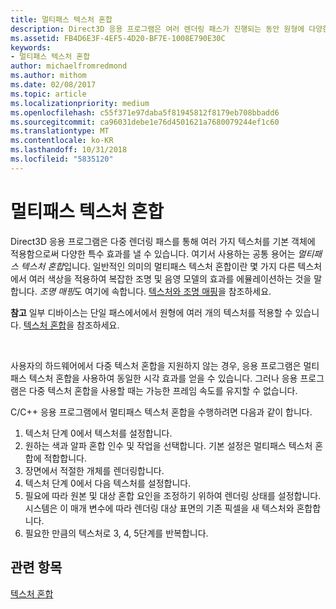 ```yaml
---
title: 멀티패스 텍스처 혼합
description: Direct3D 응용 프로그램은 여러 렌더링 패스가 진행되는 동안 원형에 다양한 텍스처를 적용하여 수많은 특수 효과를 얻을 수 있습니다.
ms.assetid: FB4D6E3F-4EF5-4D20-BF7E-1008E790E30C
keywords:
- 멀티패스 텍스처 혼합
author: michaelfromredmond
ms.author: mithom
ms.date: 02/08/2017
ms.topic: article
ms.localizationpriority: medium
ms.openlocfilehash: c55f371e97daba5f81945812f8179eb708bbadd6
ms.sourcegitcommit: ca96031debe1e76d4501621a7680079244ef1c60
ms.translationtype: MT
ms.contentlocale: ko-KR
ms.lasthandoff: 10/31/2018
ms.locfileid: "5835120"
---
```

# <a name="multipass-texture-blending"></a>멀티패스 텍스처 혼합


Direct3D 응용 프로그램은 다중 렌더링 패스를 통해 여러 가지 텍스처를 기본 객체에 적용함으로써 다양한 특수 효과를 낼 수 있습니다. 여기서 사용하는 공통 용어는 *멀티패스 텍스처 혼합*입니다. 일반적인 의미의 멀티패스 텍스처 혼합이란 몇 가지 다른 텍스처에서 여러 색상을 적용하여 복잡한 조명 및 음영 모델의 효과를 에뮬레이션하는 것을 말합니다. *조명 매핑*도 여기에 속합니다. [텍스처와 조명 매핑](light-mapping-with-textures.md)을 참조하세요.

**참고**  일부 디바이스는 단일 패스에서에서 원형에 여러 개의 텍스처를 적용할 수 있습니다. [텍스처 혼합](texture-blending.md)을 참조하세요.

 

사용자의 하드웨어에서 다중 텍스처 혼합을 지원하지 않는 경우, 응용 프로그램은 멀티패스 텍스처 혼합을 사용하여 동일한 시각 효과를 얻을 수 있습니다. 그러나 응용 프로그램은 다중 텍스처 혼합을 사용할 때는 가능한 프레임 속도를 유지할 수 없습니다.

C/C++ 응용 프로그램에서 멀티패스 텍스처 혼합을 수행하려면 다음과 같이 합니다.

1.  텍스처 단계 0에서 텍스처를 설정합니다.
2.  원하는 색과 알파 혼합 인수 및 작업을 선택합니다. 기본 설정은 멀티패스 텍스처 혼합에 적합합니다.
3.  장면에서 적절한 개체를 렌더링합니다.
4.  텍스처 단계 0에서 다음 텍스처를 설정합니다.
5.  필요에 따라 원본 및 대상 혼합 요인을 조정하기 위하여 렌더링 상태를 설정합니다. 시스템은 이 매개 변수에 따라 렌더링 대상 표면의 기존 픽셀을 새 텍스처와 혼합합니다.
6.  필요한 만큼의 텍스처로 3, 4, 5단계를 반복합니다.

## <a name="span-idrelated-topicsspanrelated-topics"></a><span id="related-topics"></span>관련 항목


[텍스처 혼합](texture-blending.md)

 

 





